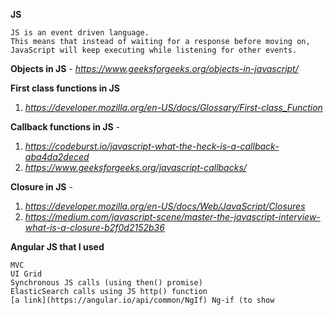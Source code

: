 
**JS**

    JS is an event driven language. 
    This means that instead of waiting for a response before moving on, JavaScript will keep executing while listening for other events. 

**Objects in JS** - *https://www.geeksforgeeks.org/objects-in-javascript/*

**First class functions in JS**
    
  1. *https://developer.mozilla.org/en-US/docs/Glossary/First-class_Function*

**Callback functions in JS** - 
  
  1. *https://codeburst.io/javascript-what-the-heck-is-a-callback-aba4da2deced*
  2. *https://www.geeksforgeeks.org/javascript-callbacks/*
 
**Closure in JS** - 

   1. *https://developer.mozilla.org/en-US/docs/Web/JavaScript/Closures* 
   2. *https://medium.com/javascript-scene/master-the-javascript-interview-what-is-a-closure-b2f0d2152b36*
 
 **Angular JS that I used**
 
    MVC
    UI Grid 
    Synchronous JS calls (using then() promise)
    ElasticSearch calls using JS http() function
    [a link](https://angular.io/api/common/NgIf) Ng-if (to show 
